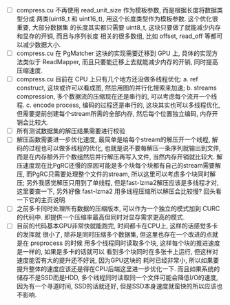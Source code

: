 - [ ] compress.cu 不再使用 read_unit_size 作为模板参数, 而是根据长度将数据类型分成
两类(uint8_t 和 uint16_t), 用这个长度类型作为模板参数. 这个优化很重要, 大部分数据集
的长度其实都只需要 uint8_t, 这块只要做了就能减少内存和显存的开销, 而且与序列长度
相关的很多数组, 比如 offset, read_off 等都可以减少数据大小. 
- [ ] compress.cu 在 PgMatcher 这块的实现需要迁移到 GPU 上, 具体的实现方法类似于
ReadMapper, 而且只要能迁移上去就能减少内存的开销, 同时提高压缩速度.
- [ ] compress.cu 目前在 CPU 上只有几个地方还没做多线程优化: 
  a. ref construct, 这块或许可以看成图, 然后用图的并行化搜索来加速;
  b. streams compression, 多个数据流的压缩现在还是串行的, 可以考虑每个流开一个线程. 
  c. encode process, 编码的过程还是串行的, 这块其实也可以多线程优化, 
  但需要提前创建每个stream所需的全部内存, 然后每个位置独立编码, 内存开销会比较大.
- [ ] 所有测试数据集的解压结果需要进行校验
- [ ] 解压函数需要进一步优化速度, 最简单是给每个stream的解压开一个线程,
 解码的过程也可以做多线程的优化, 也就是说不要每解压一条序列就输出到文件, 
 而是在内存额外开个数组然后并行解压再写入文件, 当然内存开销就比较大. 
 解压速度现在比PgRC还慢的原因可能是多个块每个块都有自己的stream需要解压, 
 而PgRC只需要处理整个文件的stream, 所以这里可以考虑多个块同时解压; 
 另外我感觉解压只用到了单线程, 但是fast-lzma2解压应该是多线程才对, 这里要查一下,
 另外好像 fast-lzma2 用多线程压缩所以解压会比较慢? 回头看一下它的主页说明.
- [ ] 之前多卡同时处理所有数据的压缩版本, 可以作为一个独立的模式加到 CURC 的代码中.
即提供一个压缩率最高但同时对显存需求更高的模式. 
- [ ] 目前的代码基本GPU非常快就能跑完, 时间都卡在CPU上, 这样的话感觉多卡的发挥就
很小了, 除非是同时压缩多个数据集, 但这里也存在一个改进的点就是在 preprocess 的时候
用多个线程同时读取多个块, 这样每个块的推进速度是一样的, 如果是多卡的话就可以
看到多个块同时在多张卡上运行, 但这样对速度能否有大的提升还不好说, 因为GPU这块的
耗时已经非常小, 所以如果要提升整体的速度应该还是得在CPU后端这里进一步优化一下.
而且如果系统的储存不是SSD而是HDD, 多个线程同时读取同一个文件可能会降低I/O的速度,
因为有一个寻道时间, SSD的话就还好, 但是SSD本身速度就蛮快的所以应该也不影响. 